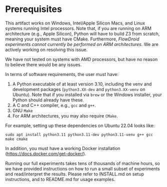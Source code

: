# Prerequisites

This artifact works on Windows, Intel/Apple Silicon Macs, and Linux systems running Intel processors. Note that, if you are running on ARM architecture (e.g., Apple Silicon), Python will have to build Z3 from scratch, meaning your system must have CMake. Furthermore, *FlowDroid experiments cannot currently be performed on ARM architectures.* We are actively working on resolving this issue.

We have not tested on systems with AMD processors, but have no reason to believe there would be any issues.

In terms of software requirements, the user must have:
1. A Python executable of at least version 3.10, including the venv and development packages (`python3.XX-dev` and `python3.XX-venv` on Ubuntu). Note that if you installed via `brew` or the Windows installer, your Python should already have these.
2. A C and C++ compiler, e.g., `gcc` and `g++`.
3. GNU `Make`
4. For ARM architectures, you may also require `CMake`.

For example, setting up these dependencies on Ubuntu 22.04 looks like:

```commandline
sudo apt install python3.11 python3.11-dev python3.11-venv g++ gcc make cmake
```

In addition, you must have a working Docker installation (https://docs.docker.com/get-docker/).

Running our full experiments takes tens of thousands of machine hours, so we have provided instructions on how to run 
a small subset of experiments and read/interpret the results. Please refer to INSTALL.md on setup instructions, and to README.md for usage examples.

